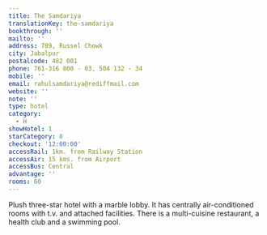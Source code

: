```yaml
---
title: The Samdariya
translationKey: the-samdariya
bookthrough: ''
mailto: ''
address: 789, Russel Chowk
city: Jabalpur
postalcode: 482 001
phone: 761-316 800 - 03, 504 132 - 34
mobile: ''
email: rahulsamdariya@rediffmail.com
website: ''
note: ''
type: hotel
category:
  - H
showHotel: 1
starCategory: 0
checkout: '12:00:00'
accessRail: 1km. from Railway Station
accessAir: 15 kms. from Airport
accessBus: Central
advantage: ''
rooms: 60
---
```

Plush three-star hotel with a marble lobby. It has centrally air-conditioned rooms with t.v. and attached facilities. There is a multi-cuisine restaurant, a health club and a swimming pool.